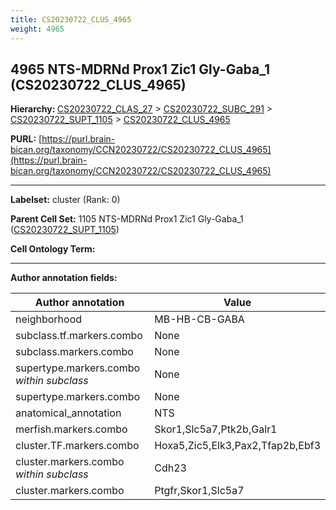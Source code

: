 ```yaml
---
title: CS20230722_CLUS_4965
weight: 4965
---
```

## 4965 NTS-MDRNd Prox1 Zic1 Gly-Gaba_1 (CS20230722_CLUS_4965)
<b>Hierarchy: </b>
[CS20230722_CLAS_27](../CS20230722_CLAS_27) >
[CS20230722_SUBC_291](../CS20230722_SUBC_291) >
[CS20230722_SUPT_1105](../CS20230722_SUPT_1105) >
[CS20230722_CLUS_4965](../CS20230722_CLUS_4965)

**PURL:** [https://purl.brain-bican.org/taxonomy/CCN20230722/CS20230722_CLUS_4965](https://purl.brain-bican.org/taxonomy/CCN20230722/CS20230722_CLUS_4965)

---


**Labelset:** cluster (Rank: 0)

**Parent Cell Set:** 1105 NTS-MDRNd Prox1 Zic1 Gly-Gaba_1 ([CS20230722_SUPT_1105](../CS20230722_SUPT_1105))



**Cell Ontology Term:** 

[MARKER GENES.]: #


---

[TRANSFERRED ANNOTATIONS.]: #


[AUTHOR ANNOTATION FIELDS.]: #


**Author annotation fields:**

| Author annotation | Value |
|-------------------|-------|
|neighborhood|MB-HB-CB-GABA|
|subclass.tf.markers.combo|None|
|subclass.markers.combo|None|
|supertype.markers.combo _within subclass_|None|
|supertype.markers.combo|None|
|anatomical_annotation|NTS|
|merfish.markers.combo|Skor1,Slc5a7,Ptk2b,Galr1|
|cluster.TF.markers.combo|Hoxa5,Zic5,Elk3,Pax2,Tfap2b,Ebf3|
|cluster.markers.combo _within subclass_|Cdh23|
|cluster.markers.combo|Ptgfr,Skor1,Slc5a7|
